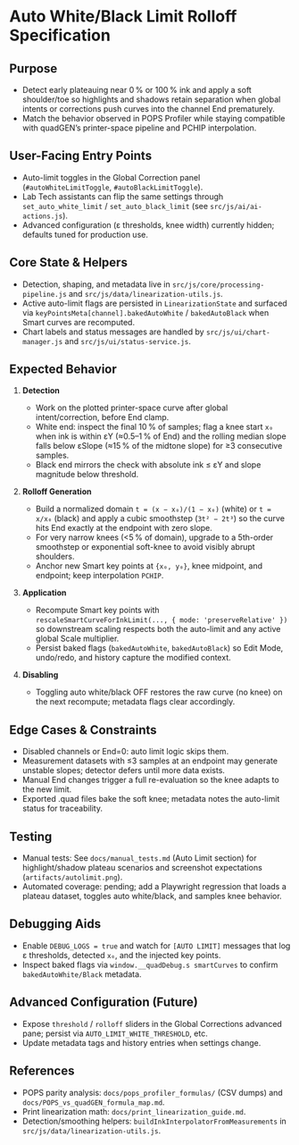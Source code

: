 # Auto White/Black Limit Rolloff Specification

## Purpose
- Detect early plateauing near 0 % or 100 % ink and apply a soft shoulder/toe so highlights and shadows retain separation when global intents or corrections push curves into the channel End prematurely.
- Match the behavior observed in POPS Profiler while staying compatible with quadGEN’s printer-space pipeline and PCHIP interpolation.

## User-Facing Entry Points
- Auto-limit toggles in the Global Correction panel (`#autoWhiteLimitToggle`, `#autoBlackLimitToggle`).
- Lab Tech assistants can flip the same settings through `set_auto_white_limit` / `set_auto_black_limit` (see `src/js/ai/ai-actions.js`).
- Advanced configuration (ε thresholds, knee width) currently hidden; defaults tuned for production use.

## Core State & Helpers
- Detection, shaping, and metadata live in `src/js/core/processing-pipeline.js` and `src/js/data/linearization-utils.js`.
- Active auto-limit flags are persisted in `LinearizationState` and surfaced via `keyPointsMeta[channel].bakedAutoWhite` / `bakedAutoBlack` when Smart curves are recomputed.
- Chart labels and status messages are handled by `src/js/ui/chart-manager.js` and `src/js/ui/status-service.js`.

## Expected Behavior
1. **Detection**
   - Work on the plotted printer-space curve after global intent/correction, before End clamp.
   - White end: inspect the final 10 % of samples; flag a knee start `x₀` when ink is within εY (≈0.5–1 % of End) and the rolling median slope falls below εSlope (≈15 % of the midtone slope) for ≥3 consecutive samples.
   - Black end mirrors the check with absolute ink ≤ εY and slope magnitude below threshold.

2. **Rolloff Generation**
   - Build a normalized domain `t = (x − x₀)/(1 − x₀)` (white) or `t = x/x₀` (black) and apply a cubic smoothstep (`3t² − 2t³`) so the curve hits End exactly at the endpoint with zero slope.
   - For very narrow knees (<5 % of domain), upgrade to a 5th-order smoothstep or exponential soft-knee to avoid visibly abrupt shoulders.
   - Anchor new Smart key points at `{x₀, y₀}`, knee midpoint, and endpoint; keep interpolation `PCHIP`.

3. **Application**
   - Recompute Smart key points with `rescaleSmartCurveForInkLimit(..., { mode: 'preserveRelative' })` so downstream scaling respects both the auto-limit and any active global Scale multiplier.
   - Persist baked flags (`bakedAutoWhite`, `bakedAutoBlack`) so Edit Mode, undo/redo, and history capture the modified context.

4. **Disabling**
   - Toggling auto white/black OFF restores the raw curve (no knee) on the next recompute; metadata flags clear accordingly.

## Edge Cases & Constraints
- Disabled channels or End=0: auto limit logic skips them.
- Measurement datasets with ≤3 samples at an endpoint may generate unstable slopes; detector defers until more data exists.
- Manual End changes trigger a full re-evaluation so the knee adapts to the new limit.
- Exported .quad files bake the soft knee; metadata notes the auto-limit status for traceability.

## Testing
- Manual tests: See `docs/manual_tests.md` (Auto Limit section) for highlight/shadow plateau scenarios and screenshot expectations (`artifacts/autolimit.png`).
- Automated coverage: pending; add a Playwright regression that loads a plateau dataset, toggles auto white/black, and samples knee behavior.

## Debugging Aids
- Enable `DEBUG_LOGS = true` and watch for `[AUTO LIMIT]` messages that log ε thresholds, detected `x₀`, and the injected key points.
- Inspect baked flags via `window.__quadDebug.s smartCurves` to confirm `bakedAutoWhite/Black` metadata.

## Advanced Configuration (Future)
- Expose `threshold` / `rolloff` sliders in the Global Corrections advanced pane; persist via `AUTO_LIMIT_WHITE_THRESHOLD`, etc.
- Update metadata tags and history entries when settings change.

## References
- POPS parity analysis: `docs/pops_profiler_formulas/` (CSV dumps) and `docs/POPS_vs_quadGEN_formula_map.md`.
- Print linearization math: `docs/print_linearization_guide.md`.
- Detection/smoothing helpers: `buildInkInterpolatorFromMeasurements` in `src/js/data/linearization-utils.js`.
